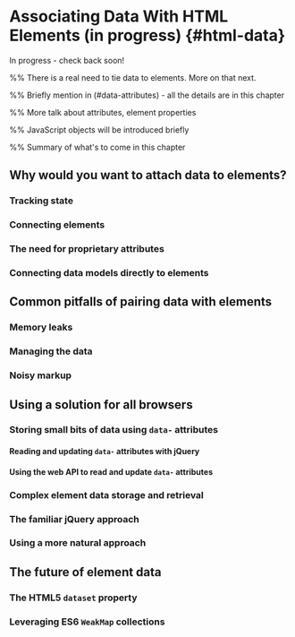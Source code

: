 # Associating Data With HTML Elements (in progress) {#html-data}

In progress - check back soon!

%% There is a real need to tie data to elements. More on that next.

%% Briefly mention in (#data-attributes) - all the details are in this chapter

%% More talk about attributes, element properties

%% JavaScript objects will be introduced briefly

%% Summary of what's to come in this chapter


## Why would you want to attach data to elements?

### Tracking state

### Connecting elements

### The need for proprietary attributes

### Connecting data models directly to elements


## Common pitfalls of pairing data with elements

### Memory leaks

### Managing the data

### Noisy markup


## Using a solution for all browsers

### Storing small bits of data using `data-` attributes

#### Reading and updating `data-` attributes with jQuery

#### Using the web API to read and update `data-` attributes

### Complex element data storage and retrieval

### The familiar jQuery approach

### Using a more natural approach


## The future of element data

### The HTML5 `dataset` property

### Leveraging ES6 `WeakMap` collections
